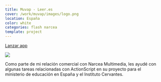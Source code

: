 ```yaml
---
title: Muvap - Leer.es
cover: /work/muvap/images/logo.png
location: España
color: white
categories: flash narcea
template: project
---
```


<p class="align-center">
<a class="btn external" role="button" href="http://work.joanmira.com/desktop/muvap/" target="_blank">Lanzar app</a>
</p>

![](/work/muvap/images/1.png)

Como parte de mi relación comercial con Narcea Multimedia, les ayudé con algunas tareas relacionadas con ActionScript en su proyecto para el ministerio de educación en España y el Instituto Cervantes.
